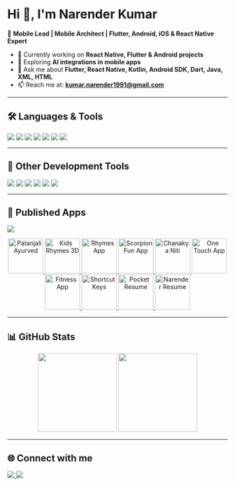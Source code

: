 # Hi 👋, I'm Narender Kumar  

🚀 **Mobile Lead | Mobile Architect | Flutter, Android, iOS & React Native Expert**  

- 🔭 Currently working on **React Native, Flutter & Android projects**  
- 🌱 Exploring **AI integrations in mobile apps**  
- 💬 Ask me about **Flutter, React Native, Kotlin, Android SDK, Dart, Java, XML, HTML**  
- 📫 Reach me at: **kumar.narender1991@gmail.com**  

---

## 🛠️ Languages & Tools  
<p align="left">
  <img src="https://img.shields.io/badge/-Flutter-02569B?logo=flutter&logoColor=white&style=for-the-badge" />
  <img src="https://img.shields.io/badge/-Android-3DDC84?logo=android&logoColor=white&style=for-the-badge" />
  <img src="https://img.shields.io/badge/-Kotlin-0095D5?logo=kotlin&logoColor=white&style=for-the-badge" />
  <img src="https://img.shields.io/badge/-React-61DAFB?logo=react&logoColor=black&style=for-the-badge" />
  <img src="https://img.shields.io/badge/-Java-007396?logo=java&logoColor=white&style=for-the-badge" />
  <img src="https://img.shields.io/badge/-Dart-0175C2?logo=dart&logoColor=white&style=for-the-badge" />
  <img src="https://img.shields.io/badge/-HTML5-E34F26?logo=html5&logoColor=white&style=for-the-badge" />
</p>

---

## 🧰 Other Development Tools  
<p align="left">
  <img src="https://img.shields.io/badge/-Git-F05032?logo=git&logoColor=white&style=for-the-badge" />
  <img src="https://img.shields.io/badge/-Firebase-FFCA28?logo=firebase&logoColor=black&style=for-the-badge" />
  <img src="https://img.shields.io/badge/-Postman-FF6C37?logo=postman&logoColor=white&style=for-the-badge" />
  <img src="https://img.shields.io/badge/-App%20Center-004880?logo=appcenter&logoColor=white&style=for-the-badge" />
  <img src="https://img.shields.io/badge/-Google%20Play-414141?logo=google-play&logoColor=white&style=for-the-badge" />
  <img src="https://img.shields.io/badge/-Next.js-000000?logo=next.js&logoColor=white&style=for-the-badge" />
</p>

---

## 📱 Published Apps  
<p align="left">
  <a href="https://play.google.com/store/apps/dev?id=7175498397695458440" target="_blank">
    <img src="https://img.shields.io/badge/Google%20Play-Visit%20My%20Apps-3DDC84?logo=google-play&logoColor=white&style=for-the-badge" />
  </a>
</p>
 
<p align="center">
  <a href="https://play.google.com/store/apps/details?id=com.babaramdev.patanjaliayurved" target="_blank">
    <img src="https://play-lh.googleusercontent.com/0x7qfqbXxaUS4rDVQWC_8bwdifZ8gxbFYv_R1DBMyPMZscSapxJmIZlWIYnDfzf4WBQF=s512-rw" alt="Patanjali Ayurved" width="80" height="80"/>
  </a>
  <a href="https://play.google.com/store/apps/details?id=com.androidenthusiast.kidzrhymes3d" target="_blank">
    <img src="https://play-lh.googleusercontent.com/45weXkFoH1Gqc9xLhp8Clr8L8-LJY-1ZISxxv2qEQKQ9dxPsm7g2IhaOf4vVNGyWdQ=s512-rw" alt="Kids Rhymes 3D" width="80" height="80"/>
  </a>
  <a href="https://play.google.com/store/apps/details?id=com.scorpionfunapp.rhymes" target="_blank">
    <img src="https://play-lh.googleusercontent.com/gEsGX61mzvsOHJzJM9FcObgZ1AbODaQSBx2N2XSUFrgo1gVaGwTz0hsm9q389geMNmY=s512-rw" alt="Rhymes App" width="80" height="80"/>
  </a>
  <a href="https://play.google.com/store/apps/details?id=com.scorpionfun.main" target="_blank">
    <img src="https://play-lh.googleusercontent.com/7kv24eRUKN2n45zRjLnlyP4pfnkVjZ6ZoAKL4qItcS4H58LnXWOZr8n87vjPa6diCw=s512-rw" alt="Scorpion Fun App" width="80" height="80"/>
  </a>
  <a href="https://play.google.com/store/apps/details?id=com.scorpionfun.chankyaniti" target="_blank">
    <img src="https://play-lh.googleusercontent.com/USRQstG1woyG4oIAB8a1U-xobX_eDrf6Tgzlmo7pXAzy2byI7iBy3RUF-a7TD56xEkSL=s512-rw" alt="Chanakya Niti" width="80" height="80"/>
  </a>
  <a href="https://play.google.com/store/apps/details?id=com.scorpionfun.onetouch" target="_blank">
    <img src="https://play-lh.googleusercontent.com/biLMmEjC0Ro6ld53kUZC1217V1u5KLURmFa9D2wWcGG1gHr4SgA0Ini42jcaLIgs45Y=s512-rw" alt="One Touch App" width="80" height="80"/>
  </a>
  <a href="https://play.google.com/store/apps/details?id=com.scorpionfun.fitnessapp" target="_blank">
    <img src="https://play-lh.googleusercontent.com/kRS-wSEc1-zKFz_1k5VJuaTryKFaH4ByZZ4AYNEKPKN1Pcc9j1VwDvx1odoE1gfDVqM=s512-rw" alt="Fitness App" width="80" height="80"/>
  </a>
  <a href="https://play.google.com/store/apps/details?id=com.scorpion.shortcutkeys" target="_blank">
    <img src="https://play-lh.googleusercontent.com/T5pu_I9OpEYFkZnyoOSDsXWw7Wg5tstVavCt8S2dD0HEj4Po0JdXAamXpYibIu6W1kw=s512-rw" alt="Shortcut Keys" width="80" height="80"/>
  </a>
  <a href="https://play.google.com/store/apps/details?id=com.scorpionfun.pocket.resume" target="_blank">
    <img src="https://play-lh.googleusercontent.com/dVasF8FYNklhcD1uVhp40R2AR31Pq_97hjzt-G9RN7uFp8w-QQvxsoKwTU3kc8FKRA=s512-rw" alt="Pocket Resume" width="80" height="80"/>
  </a>
  <a href="https://play.google.com/store/apps/details?id=com.narenderResume.androiddeveloper" target="_blank">
    <img src="https://play-lh.googleusercontent.com/rhqGtCzjvGP-5KDJQhvCIMUfl-u8fj90p7pn3TOKaI_LrWWxoemIqExPms9eYH81_4U=s512-rw" alt="Narender Resume" width="80" height="80"/>
  </a>
</p>


---

## 📊 GitHub Stats  
<p align="center">
  <img src="https://github-readme-stats.vercel.app/api?username=mady1991&show_icons=true&theme=tokyonight&hide_border=true" height="180" />
  <img src="https://github-readme-stats.vercel.app/api/top-langs/?username=mady1991&layout=compact&theme=tokyonight&hide_border=true" height="180" />
</p>

---

## 🌐 Connect with me  
<p align="left">
  <a href="https://www.linkedin.com/in/narender-kumar-6727aa48/" target="_blank">
    <img src="https://img.shields.io/badge/LinkedIn-blue?logo=linkedin&logoColor=white&style=for-the-badge" />
  </a>
  <a href="mailto:kumar.narender1991@gmail.com">
    <img src="https://img.shields.io/badge/Email-D14836?logo=gmail&logoColor=white&style=for-the-badge" />
  </a>
</p>
